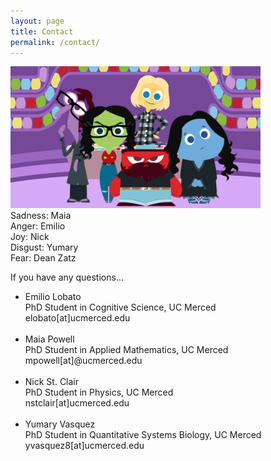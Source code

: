 ```yaml
---
layout: page
title: Contact
permalink: /contact/
---
```




<img src="assets/emotion-2.jpg" alt="emotions" style="width: 400px;"/>  <br>
Sadness: Maia <br>
Anger: Emilio <br>
Joy: Nick <br>
Disgust: Yumary <br>
Fear: Dean Zatz <br>

If you have any questions...

<ul> 

<li>Emilio Lobato <br> PhD Student in Cognitive Science, UC Merced <br> elobato[at]ucmerced.edu</li>

<br>

<li>Maia Powell <br> PhD Student in Applied Mathematics, UC Merced <br> mpowell[at]@ucmerced.edu</li>

<br>

<li>Nick St. Clair <br> PhD Student in Physics, UC Merced <br>nstclair[at]ucmerced.edu</li>

<br>

<li>Yumary Vasquez <br> PhD Student in Quantitative Systems Biology, UC Merced<br> yvasquez8[at]ucmerced.edu</li>

</ul>
